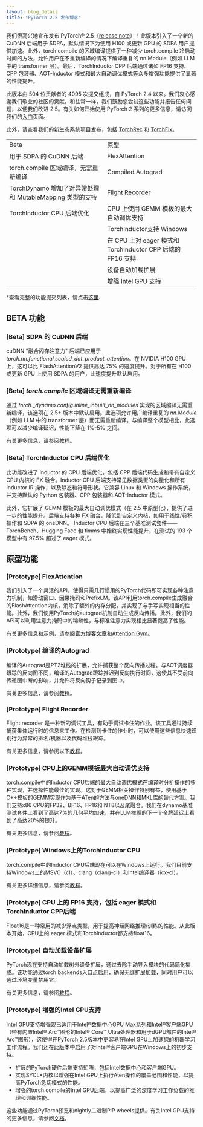 ```yaml
---
layout: blog_detail
title: "PyTorch 2.5 发布博客"
---
```


我们很高兴地宣布发布 PyTorch® 2.5（[release note](https://github.com/pytorch/pytorch/releases/tag/v2.5.0)）！此版本引入了一个新的 CuDNN 后端用于 SDPA，默认情况下为使用 H100 或更新 GPU 的 SDPA 用户提供加速。此外，torch.compile 的区域编译提供了一种减少 torch.compile 冷启动时间的方法，允许用户在不重新编译的情况下编译重复的 nn.Module（例如 LLM 中的 transformer 层）。最后，TorchInductor CPP 后端通过诸如 FP16 支持、CPP 包装器、AOT-Inductor 模式和最大自动调优模式等众多增强功能提供了显著的性能提升。

此版本由 504 位贡献者的 4095 次提交组成，自 PyTorch 2.4 以来。我们衷心感谢我们敬业的社区的贡献。和往常一样，我们鼓励您尝试这些功能并报告任何问题，以便我们改进 2.5。有关如何开始使用 PyTorch 2 系列的更多信息，请访问我们的[入门](https://pytorch.org/get-started/pytorch-2.0/)页面。

此外，请查看我们的新生态系统项目发布，包括 [TorchRec](https://github.com/pytorch/torchrec) 和 [TorchFix](https://github.com/pytorch-labs/torchfix/releases/tag/v0.6.0)。


<table class="table table-bordered">
  <tr>
   <td>Beta
   </td>
   <td>原型
   </td>
  </tr>
  <tr>
   <td>用于 SDPA 的 CuDNN 后端
   </td>
   <td>FlexAttention
   </td>
  </tr>
  <tr>
   <td>torch.compile 区域编译，无需重新编译
   </td>
   <td>Compiled Autograd
   </td>
  </tr>
  <tr>
   <td>TorchDynamo 增加了对异常处理和 MutableMapping 类型的支持
   </td>
   <td>Flight Recorder
   </td>
  </tr>
  <tr>
   <td>TorchInductor CPU 后端优化
   </td>
   <td>CPU 上使用 GEMM 模板的最大自动调优支持
   </td>
  </tr>
  <tr>
   <td>
   </td>
   <td>TorchInductor支持  Windows
   </td>
  </tr>
  <tr>
   <td>
   </td>
   <td>在 CPU 上对 eager 模式和 TorchInductor CPP 后端的 FP16 支持
   </td>
  </tr>
  <tr>
   <td>
   </td>
   <td>设备自动加载扩展
   </td>
  </tr>
  <tr>
   <td>
   </td>
   <td>增强 Intel GPU 支持
   </td>
  </tr>
</table>


*查看完整的功能提交列表，请点击[这里](https://docs.google.com/spreadsheets/d/1TzGkWuUMF1yTe88adz1dt2mzbIsZLd3PBasy588VWgk/edit?usp=sharing).


## BETA 功能


### [Beta] SDPA 的 CuDNN 后端

cuDNN "融合闪存注意力" 后端已应用于 *torch.nn.functional.scaled_dot_product_attention*。在 NVIDIA H100 GPU 上，这可以比 FlashAttentionV2 提供高达 75% 的速度提升。对于所有在 H100 或更新 GPU 上使用 SDPA 的用户，此速度提升默认启用。

### [Beta] *torch.compile* 区域编译无需重新编译

通过 *torch._dynamo.config.inline_inbuilt_nn_modules* 实现的区域编译无需重新编译，该选项在 2.5+ 版本中默认启用。此选项允许用户编译重复的 *nn.Module*（例如 LLM 中的 transformer 层）而无需重新编译。与编译整个模型相比，此选项可以减少编译延迟，性能下降在 1%-5% 之间。

有关更多信息，请参阅[教程](https://pytorch.org/tutorials/recipes/regional_compilation.html)。


### [Beta] TorchInductor CPU 后端优化

此功能改进了 Inductor 的 CPU 后端优化，包括 CPP 后端代码生成和带有自定义 CPU 内核的 FX 融合。Inductor CPU 后端支持常见数据类型的向量化和所有 Inductor IR 操作，以及静态和符号形状。它兼容 Linux 和 Windows 操作系统，并支持默认的 Python 包装器、CPP 包装器和 AOT-Inductor 模式。

此外，它扩展了 GEMM 模板的最大自动调优模式（在 2.5 中原型化），提供了进一步的性能提升。后端支持各种 FX 融合，降低到自定义内核，如用于线性/卷积操作和 SDPA 的 oneDNN。 Inductor CPU 后端在三个基准测试套件——TorchBench、Hugging Face 和 timms 中始终实现性能提升，在测试的 193 个模型中有 97.5% 超过了 eager 模式。

## 原型功能


### [Prototype] FlexAttention

我们引入了一个灵活的API，使得只需几行惯用的PyTorch代码即可实现各种注意力机制，如滑动窗口、因果掩码和PrefixLM。该API利用torch.compile生成融合的FlashAttention内核，消除了额外的内存分配，并实现了与手写实现相当的性能。此外，我们使用PyTorch的autograd机制自动生成反向传播。此外，我们的API可以利用注意力掩码中的稀疏性，与标准注意力实现相比显著提高了性能。

有关更多信息和示例，请参阅[官方博客文章](https://pytorch.org/blog/flexattention/)和[Attention Gym](https://github.com/pytorch-labs/attention-gym)。

### [Prototype] 编译的Autograd

编译的Autograd是PT2堆栈的扩展，允许捕获整个反向传播过程。与AOT调度器跟踪的反向图不同，编译的Autograd跟踪推迟到反向执行时间，这使其不受前向传递图中断的影响，并允许将反向钩子记录到图中。

有关更多信息，请参阅[教程](https://pytorch.org/tutorials/intermediate/compiled_autograd_tutorial.html)。


### [Prototype] Flight Recorder

Flight recorder 是一种新的调试工具，有助于调试卡住的作业。该工具通过持续捕获集体运行时的信息来工作。在检测到卡住的作业时，可以使用这些信息快速识别行为异常的排名/机器以及代码堆栈跟踪。

有关更多信息，请参阅以下[教程](https://pytorch.org/tutorials/prototype/flight_recorder_tutorial.html)。


### [Prototype] CPU上的GEMM模板最大自动调优支持

torch.compile中的Inductor CPU后端的最大自动调优模式在编译时分析操作的多种实现，并选择性能最佳的实现。这对于GEMM相关操作特别有益，使用基于C++模板的GEMM实现作为基于ATen的方法与oneDNN和MKL库的替代方案。我们支持x86 CPU的FP32、BF16、FP16和INT8以及尾融合。我们在dynamo基准测试套件上看到了高达7%的几何平均加速，并在LLM推理的下一个令牌延迟上看到了高达20%的提升。

有关更多信息，请参阅[教程](https://pytorch.org/tutorials/prototype/max_autotune_on_CPU_tutorial.html)。

### [Prototype] Windows上的TorchInductor CPU

torch.compile中的Inductor CPU后端现在可以在Windows上运行。我们目前支持Windows上的MSVC（cl）、clang（clang-cl）和Intel编译器（icx-cl）。

有关更多详细信息，请参阅[教程](https://pytorch.org/tutorials/prototype/inductor_windows_cpu.html)。


### [Prototype] CPU 上的 FP16 支持，包括 eager 模式和TorchInductor CPP后端

Float16是一种常用的减少浮点类型，用于提高神经网络推理/训练的性能。从此版本开始，CPU上的 eager 模式和TorchInductor都支持float16。


### [Prototype] 自动加载设备扩展

PyTorch现在支持自动加载树外设备扩展，通过去除手动导入模块的代码简化集成。该功能通过torch.backends入口点启用，确保无缝扩展加载，同时用户可以通过环境变量禁用它。

有关更多信息，请参阅[教程](https://pytorch.org/tutorials/prototype/python_extension_autoload.html)。


### [Prototype] 增强的Intel GPU支持

Intel GPU支持增强现已适用于Intel®数据中心GPU Max系列和Intel®客户端GPU（带有内置Intel® Arc™图形的Intel® Core™ Ultra处理器和用于dGPU部件的Intel® Arc™图形），这使得在PyTorch 2.5版本中更容易在Intel GPU上加速您的机器学习工作流程。我们还在此版本中启用了对Intel®客户端GPU在Windows上的初步支持。

* 扩展的PyTorch硬件后端支持矩阵，包括Intel数据中心和客户端GPU。
* 实现SYCL*内核以增强在Intel GPU上执行Aten操作的覆盖范围和性能，以提高PyTorch急切模式的性能。
* 增强的torch.compile的Intel GPU后端，以提高广泛的深度学习工作负载的推理和训练性能。

这些功能通过PyTorch预览和nightly二进制PIP wheels提供。有关Intel GPU支持的更多信息，请参阅[文档](https://pytorch.org/docs/main/notes/get_start_xpu.html)。